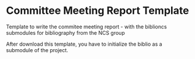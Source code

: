 # Committee Meeting Report Template

Template to write the commitee meeting report - with the biblioncs submodules for bibliography from the NCS group

After download this template, you have to initialize the biblio as a submodule of the project.
